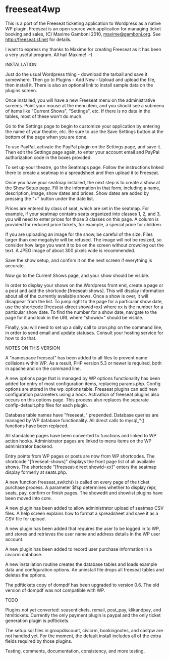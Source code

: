 freeseat4wp
===========

This is a port of the Freeseat ticketing application to Wordpress as a native WP plugin.  Freeseat is an open source web application for managing ticket booking and sales, (C) Maxime Gamboni 2010, maxime@gamboni.org.  See http://freeseat.sf.net for details.  

I want to express my thanks to Maxime for creating Freeseat as it has been a very useful program.  All hail Maxime!  :-)


INSTALLATION

Just do the usual Wordpress thing - download the tarball and save it somewhere.  Then go to Plugins - Add New - Upload and upload the file, then install it.  There is also an optional link to install sample data on the plugins screen.

Once installed, you will have a new Freeseat menu on the administrative screens.  Point your mouse at the menu item, and you should see a submenu of items like "Current Shows", "Settings", etc.  If there is no data in the tables,  most of these won't do much.

Go to the Settings page to begin to customize your application by entering the name of your theatre, etc.  Be sure to use the Save Settings button at the bottom of the page when you are done.

To use PayPal, activate the PayPal plugin on the Settings page, and save it.  Then edit the Settings page again, to enter your account email and PayPal authorization code in the boxes provided. 

To set up your theatre, go the Seatmaps page.  Follow the instructions linked there to create a seatmap in a spreadsheet and then upload it to Freeseat.

Once you have your seatmap installed, the next step is to create a show at the Show Setup page.  Fill in the information in that form, including a name, description, image, show dates and prices.  Show dates are added by pressing the "+" button under the date list.

Prices are entered by class of seat, which are set in the seatmap.  For example, if your seatmap contains seats organized into classes 1, 2, and 3, you will need to enter prices for those 3 classes on this page.  A column is provided for reduced price tickets, for example, a special price for children.

If you are uploading an image for the show, be careful of the size.  Files larger than one megabyte will be refused.  The image will not be resized, so consider how large you want it to be on the screen without crowding out the text.  A JPEG image of about 300 pixels wide is recommended.

Save the show setup, and confirm it on the next screen if everything is accurate.  

Now go to the Current Shows page, and your show should be visible.  

In order to display your shows on the Wordpress front end, create a page or a post and add the shortcode [freeseat-shows].  This will display information about all of the currently available shows.  Once a show is over, it will disappear from the list.  To jump right to the page for a particular show date, use the shortcode [freeseat-direct showid=xx] where xx is the number for a particular show date.  To find the number for a show date, navigate to the page for it and look in the URL where "showid=" should be visible.

Finally, you will need to set up a daily call to cron.php on the command line, in order to send email and update statuses.  Consult your hosting service for how to do that.


NOTES ON THIS VERSION

A "namespace freeseat" has been added to all files to prevent name collisions within WP.  As a result, PHP version 5.3 or newer is required, both in apache and on the command line.

A new options page that is managed by WP options functionality has been added for entry of most configuration items, replacing params.php. Config options are stored in the wp_options table. Freeseat plugins can add new configuration parameters using a hook. Activation of freeseat plugins also occurs on this options page. This process also replaces the separate confip-default.php files for each plugin.

Database table names have "freeseat_" prepended. Database queries are managed by WP database functionality. All direct calls to mysql_*() functions have been replaced.

All standalone pages have been converted to functions and linked to WP action hooks.  Administrator pages are linked to menu items on the WP administrator backend.

Entry points from WP pages or posts are now from WP shortcodes. The shortcode "[freeseat-shows]" displays the front page list of all available shows. The shortcode "[freeseat-direct showid=xx]" enters the seatmap display formerly at seats.php.

A new function freeseat_switch() is called on every page of the ticket purchase process. A parameter $fsp determines whether to display repr, seats, pay, confirm or finish pages.
The showedit and showlist plugins have been moved into core.

A new plugin has been added to allow administrator upload of seatmap CSV files. A help screen explains how to format a spreadsheet and save it as a CSV file for upload.

A new plugin has been added that requires the user to be logged in to WP, and stores and retrieves the user name and address details in the WP user account.

A new plugin has been added to record user purchase information in a civicrm database.

A new installation routine creates the database tables and loads example data and configuration options.  An uninstall file drops all freeseat tables and deletes the options.

The pdftickets copy of dompdf has been upgraded to version 0.6. The old version of dompdf was not compatible with WP.


TODO

Plugins not yet converted: seasontickets, remail, post_pay, klikandpay, and htmltickets. Currently the only payment plugin is paypal and the only ticket generation plugin is pdftickets.

The setup.sql files in groupdiscount, civicrm, bookingnotes, and castpw are not handled yet.  For the moment, the default install includes all of the extra fields required by those plugins. 

Testing, comments, documentation, consistency, and more testing.
